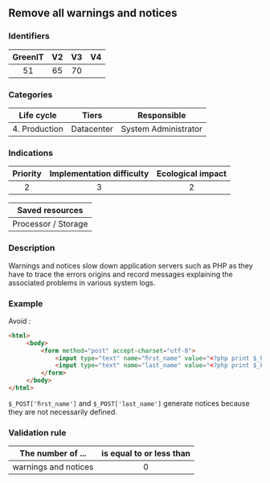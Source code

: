 ## Remove all warnings and notices

### Identifiers

| GreenIT |  V2  |  V3  |  V4  |
|:-------:|:----:|:----:|:----:|
|   51   |  65 | 70  |      |

### Categories

| Life cycle |  Tiers  |  Responsible  |
|:---------:|:----:|:----:|
| 4. Production | Datacenter | System Administrator |

### Indications

| Priority |      Implementation difficulty       |  Ecological impact    |
|:-------------------:|:-------------------------:|:---------------------:|
| 2 | 3 | 2 |

|Saved resources                                    |
|:----------------------------------------------------------:|
| Processor / Storage   |

### Description

Warnings and notices slow down application servers such as PHP as they have to trace the errors origins and record messages explaining the associated problems in various system logs.

### Example

Avoid :
```html
<html>
     <body>
         <form method="post" accept-charset="utf-8">
             <input type="text" name="ﬁrst_name" value="<?php print $_POST['ﬁrst_name'] ?>" placeholder="">
             <input type="text" name="last_name" value="<?php print $_POST['last_name'] ?>" placeholder="">
         </form>
     </body>
</html>
```
`$_POST['ﬁrst_name']` and `$_POST['last_name']` generate notices because they are not necessarily defined.


### Validation rule

| The number of ...     | is equal to or less than   |  
|-------------------|:-------------------------:|
| warnings and notices | 0  |
